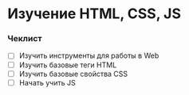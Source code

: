  # Изучение HTML, CSS, JS
  
  ### Чеклист
  
  * [ ] Изучить инструменты для работы в Web
  * [ ] Изучить базовые теги HTML
  * [ ] Изучить базовые свойства CSS
  * [ ] Начать учить JS

